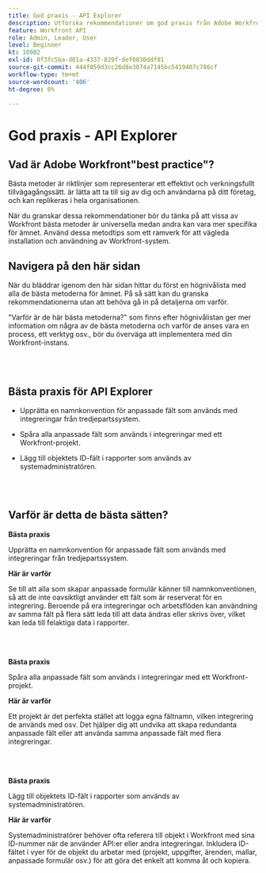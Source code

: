 ```yaml
---
title: God praxis - API Explorer
description: Utforska rekommendationer om god praxis från Adobe Workfront experter om hur du konfigurerar, hanterar och använder Workfront API Explorer.
feature: Workfront API
role: Admin, Leader, User
level: Beginner
kt: 10902
exl-id: 0f3fc5ba-d01a-4337-829f-def0830ddf81
source-git-commit: 444f059d3cc26d8e3074a7145bc5419407c786cf
workflow-type: tm+mt
source-wordcount: '406'
ht-degree: 0%

---
```


# God praxis - API Explorer

## Vad är Adobe Workfront&quot;best practice&quot;?

Bästa metoder är riktlinjer som representerar ett effektivt och verkningsfullt tillvägagångssätt. är lätta att ta till sig av dig och användarna på ditt företag, och kan replikeras i hela organisationen.

När du granskar dessa rekommendationer bör du tänka på att vissa av Workfront bästa metoder är universella medan andra kan vara mer specifika för ämnet. Använd dessa metodtips som ett ramverk för att vägleda installation och användning av Workfront-system.

## Navigera på den här sidan

När du bläddrar igenom den här sidan hittar du först en högnivålista med alla de bästa metoderna för ämnet. På så sätt kan du granska rekommendationerna utan att behöva gå in på detaljerna om varför.

&quot;Varför är de här bästa metoderna?&quot; som finns efter högnivålistan ger mer information om några av de bästa metoderna och varför de anses vara en process, ett verktyg osv., bör du överväga att implementera med din Workfront-instans.

</br>
</br>

## Bästa praxis för API Explorer

* Upprätta en namnkonvention för anpassade fält som används med integreringar från tredjepartssystem.

* Spåra alla anpassade fält som används i integreringar med ett Workfront-projekt.

* Lägg till objektets ID-fält i rapporter som används av systemadministratören.

</br>
</br>

## Varför är detta de bästa sätten?

**Bästa praxis**

Upprätta en namnkonvention för anpassade fält som används med integreringar från tredjepartssystem.

**Här är varför**

Se till att alla som skapar anpassade formulär känner till namnkonventionen, så att de inte oavsiktligt använder ett fält som är reserverat för en integrering. Beroende på era integreringar och arbetsflöden kan användning av samma fält på flera sätt leda till att data ändras eller skrivs över, vilket kan leda till felaktiga data i rapporter.

</br>
</br>


**Bästa praxis**

Spåra alla anpassade fält som används i integreringar med ett Workfront-projekt.

**Här är varför**

Ett projekt är det perfekta stället att logga egna fältnamn, vilken integrering de används med osv. Det hjälper dig att undvika att skapa redundanta anpassade fält eller att använda samma anpassade fält med flera integreringar.

</br>
</br>


**Bästa praxis**

Lägg till objektets ID-fält i rapporter som används av systemadministratören.

**Här är varför**

Systemadministratörer behöver ofta referera till objekt i Workfront med sina ID-nummer när de använder API:er eller andra integreringar. Inkludera ID-fältet i vyer för de objekt du arbetar med (projekt, uppgifter, ärenden, mallar, anpassade formulär osv.) för att göra det enkelt att komma åt och kopiera.
